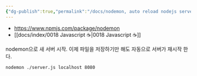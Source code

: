 ```yaml
---
{"dg-publish":true,"permalink":"/docs/nodemon, auto reload nodejs server {npm}/","title":"nodemon, auto reload nodejs server {npm}"}
---
```


- <https://www.npmjs.com/package/nodemon>
- [[docs/index/0018 Javascript ☕️\|0018 Javascript ☕️]]

nodemon으로 새 서버 시작. 이제 파일을 저장하기만 해도 자동으로 서버가 재시작 한다.

```shell
nodemon ./server.js localhost 8080
```
